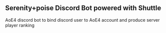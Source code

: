 ## Serenity+poise Discord Bot powered with Shuttle
AoE4 discord bot to bind discord user to AoE4 account and produce server player ranking

